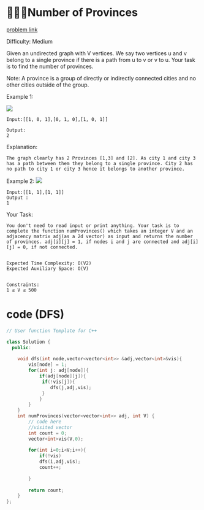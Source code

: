 # 👩🏻‍💻Number of Provinces

[problem link](https://www.geeksforgeeks.org/problems/number-of-provinces/1)

Difficulty: Medium


Given an undirected graph with V vertices. We say two vertices u and v belong to a single province if there is a path from u to v or v to u. Your task is to find the number of provinces.

Note: A province is a group of directly or indirectly connected cities and no other cities outside of the group.

Example 1:

![](https://media.geeksforgeeks.org/img-practice/prod/addEditProblem/706298/Web/Other/blobid0_1744377052.jpg)
```
Input:[[1, 0, 1],[0, 1, 0],[1, 0, 1]]
 
Output:
2
```
Explanation:
```
The graph clearly has 2 Provinces [1,3] and [2]. As city 1 and city 3 has a path between them they belong to a single province. City 2 has no path to city 1 or city 3 hence it belongs to another province.
```
Example 2:
![](https://media.geeksforgeeks.org/img-practice/prod/addEditProblem/893290/Web/Other/blobid0_1744797809.jpg)
```
Input:[[1, 1],[1, 1]]
Output :
1
```
Your Task:
```  
You don't need to read input or print anything. Your task is to complete the function numProvinces() which takes an integer V and an adjacency matrix adj(as a 2d vector) as input and returns the number of provinces. adj[i][j] = 1, if nodes i and j are connected and adj[i][j] = 0, if not connected.
```
```

Expected Time Complexity: O(V2)
Expected Auxiliary Space: O(V)
```
```

Constraints:
1 ≤ V ≤ 500
```
# code (DFS)
```c++
// User function Template for C++

class Solution {
  public:
  
    void dfs(int node,vector<vector<int>> &adj,vector<int>&vis){
        vis[node] = 1;
        for(int j: adj[node]){
            if(adj[node][j]){
             if(!vis[j]){
                dfs(j,adj,vis);
             } 
            }
        }
    }
    int numProvinces(vector<vector<int>> adj, int V) {
        // code here
        //visited vector
        int count = 0;
        vector<int>vis(V,0);
        
        for(int i=0;i<V;i++){
            if(!vis)
            dfs(i,adj,vis);
            count++;
            
        }
    
        return count;
    }
};
```